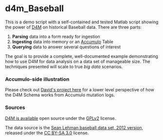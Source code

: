 d4m_Baseball
============
This is a demo script with a self-contained and tested Matlab script showing the power of [D4M](http://www.mit.edu/~kepner/D4M/) on historical Baseball data.  There are three parts:

1. **Parsing** data into a form ready for ingestion
2. **Ingesting** data into memory or an [Accumulo](http://accumulo.apache.org/) Table
3. **Querying** data to answer several questions of interest

The goal is to provide a complete, well-documented example demonstrating how to use D4M for data analysis on a data set of manageable size.  The techniques presented will scale to true *big data* scenarios.

### Accumulo-side illustration
Please check out [David's project here](https://github.com/medined/D4M_Schema) for a lower level perspective of how the D4M Schema works from Accumulo mutation logs. 

### Sources ###
[D4M is available](http://www.mit.edu/~kepner/D4M/gpl.html) open source under the [GPLv2](http://www.gnu.org/licenses/gpl-2.0.html) license.

The data source is the [Sean Lehman baseball data set, 2012 version](http://seanlahman.com/files/database/lahman2012-csv.zip), released under the [CC BY-SA 3.0](http://creativecommons.org/licenses/by-sa/3.0/) license.


